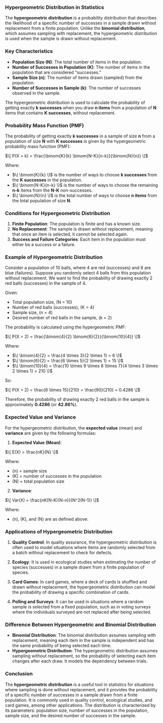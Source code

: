### **Hypergeometric Distribution in Statistics**

The **hypergeometric distribution** is a probability distribution that describes the likelihood of a specific number of successes in a sample drawn without replacement from a finite population. Unlike the **binomial distribution**, which assumes sampling with replacement, the hypergeometric distribution is used when the sample is drawn without replacement.

### **Key Characteristics**

- **Population Size (N)**: The total number of items in the population.
- **Number of Successes in Population (K)**: The number of items in the population that are considered "successes."
- **Sample Size (n)**: The number of items drawn (sampled) from the population.
- **Number of Successes in Sample (k)**: The number of successes observed in the sample.

The hypergeometric distribution is used to calculate the probability of getting exactly **k successes** when you draw **n items** from a population of **N** items that contains **K successes**, without replacement.

### **Probability Mass Function (PMF)**

The probability of getting exactly **k successes** in a sample of size **n** from a population of size **N** with **K successes** is given by the hypergeometric probability mass function (PMF):

$\[
P(X = k) = \frac{\binom{K}{k} \binom{N-K}{n-k}}{\binom{N}{n}}
\]$

Where:
- $\( \binom{K}{k} \)$ is the number of ways to choose **k successes** from the **K successes** in the population.
- $\( \binom{N-K}{n-k} \)$ is the number of ways to choose the remaining **n-k** items from the **N-K** non-successes.
- $\( \binom{N}{n} \)$ is the total number of ways to choose **n items** from the total population of size **N**.

### **Conditions for Hypergeometric Distribution**

1. **Finite Population**: The population is finite and has a known size.
2. **No Replacement**: The sample is drawn without replacement, meaning that once an item is selected, it cannot be selected again.
3. **Success and Failure Categories**: Each item in the population must either be a success or a failure.

### **Example of Hypergeometric Distribution**

Consider a population of 10 balls, where 4 are red (successes) and 6 are blue (failures). Suppose you randomly select 4 balls from this population without replacement. We want to find the probability of drawing exactly 2 red balls (successes) in the sample of 4.

Given:
- Total population size, \(N = 10\)
- Number of red balls (successes), \(K = 4\)
- Sample size, \(n = 4\)
- Desired number of red balls in the sample, \(k = 2\)

The probability is calculated using the hypergeometric PMF:

$\[
P(X = 2) = \frac{\binom{4}{2} \binom{6}{2}}{\binom{10}{4}}
\]$

Where:
- $\( \binom{4}{2} = \frac{4 \times 3}{2 \times 1} = 6 \)$
- $\( \binom{6}{2} = \frac{6 \times 5}{2 \times 1} = 15 \)$
- $\( \binom{10}{4} = \frac{10 \times 9 \times 8 \times 7}{4 \times 3 \times 2 \times 1} = 210 \)$

So:

$\[
P(X = 2) = \frac{6 \times 15}{210} = \frac{90}{210} = 0.4286
\]$

Therefore, the probability of drawing exactly 2 red balls in the sample is approximately **0.4286** (or **42.86%**).

### **Expected Value and Variance**

For the hypergeometric distribution, the **expected value** (mean) and **variance** are given by the following formulas:

1. **Expected Value (Mean)**:

$\[
E(X) = \frac{nK}{N}
\]$

Where:
- \(n\) = sample size
- \(K\) = number of successes in the population
- \(N\) = total population size

2. **Variance**:

$\[
Var(X) = \frac{nK(N-K)(N-n)}{N^2(N-1)}
\]$

Where:
- \(n\), \(K\), and \(N\) are as defined above.

### **Applications of Hypergeometric Distribution**

1. **Quality Control**: In quality assurance, the hypergeometric distribution is often used to model situations where items are randomly selected from a batch without replacement to check for defects.
   
2. **Ecology**: It is used in ecological studies when estimating the number of species (successes) in a sample drawn from a finite population of species.
   
3. **Card Games**: In card games, where a deck of cards is shuffled and drawn without replacement, the hypergeometric distribution can model the probability of drawing a specific combination of cards.

4. **Polling and Surveys**: It can be used in situations where a random sample is selected from a fixed population, such as in voting surveys where the individuals surveyed are not replaced after being selected.

### **Difference Between Hypergeometric and Binomial Distribution**

- **Binomial Distribution**: The binomial distribution assumes sampling with replacement, meaning each item in the sample is independent and has the same probability of being selected each time.
- **Hypergeometric Distribution**: The hypergeometric distribution assumes sampling without replacement, so the probability of selecting each item changes after each draw. It models the dependency between trials.

### **Conclusion**

The **hypergeometric distribution** is a useful tool in statistics for situations where sampling is done without replacement, and it provides the probability of a specific number of successes in a sample drawn from a finite population. It is commonly used in quality control, ecological studies, and card games, among other applications. The distribution is characterized by its parameters: population size, number of successes in the population, sample size, and the desired number of successes in the sample.
